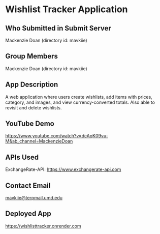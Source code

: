 # Wishlist Tracker Application

## Who Submitted in Submit Server
Mackenzie Doan (directory id: mavkiie)  

## Group Members
Mackenzie Doan (directory id: mavkiie)

## App Description
A web application where users create wishlists, add items with prices, category, and images, and view currency-converted totals. Also able to revisit and delete wishlists.

## YouTube Demo
https://www.youtube.com/watch?v=dcAqK09vu-M&ab_channel=MackenzieDoan

## APIs Used
ExchangeRate-API:  https://www.exchangerate-api.com

## Contact Email
mavkiie@terpmail.umd.edu

## Deployed App
https://wishlisttracker.onrender.com